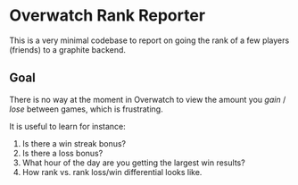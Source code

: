 # Overwatch Rank Reporter

This is a very minimal codebase to report on going the rank of a few players (friends)
to a graphite backend.

## Goal

There is no way at the moment in Overwatch to view the amount you *gain* / *lose* between
games, which is frustrating.

It is useful to learn for instance:
1. Is there a win streak bonus?
2. Is there a loss bonus?
3. What hour of the day are you getting the largest win results?
4. How rank vs. rank loss/win differential looks like.
